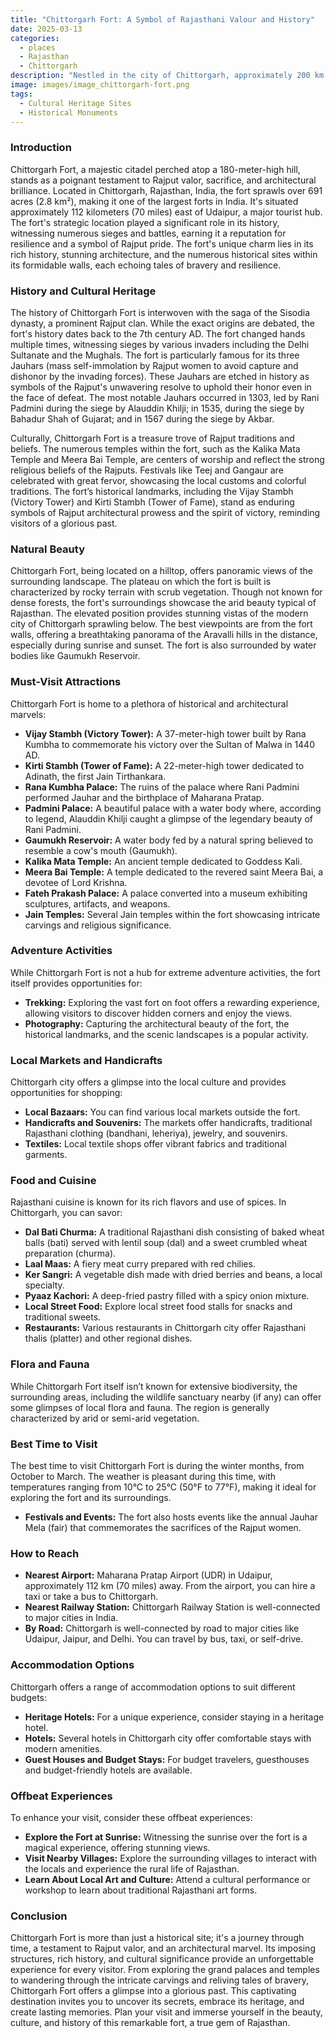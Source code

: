 ```yaml
---
title: "Chittorgarh Fort: A Symbol of Rajasthani Valour and History"
date: 2025-03-13
categories:
  - places
  - Rajasthan
  - Chittorgarh
description: "Nestled in the city of Chittorgarh, approximately 200 km from Jaipur, Chittorgarh Fort is a majestic symbol of Rajasthani valour and history. This UNESCO World Heritage Site is renowned for its impressive fortifications, palaces, and temples. The fort's rich history includes the legendary tale of Rani Padmini, who led her people against Allaudin Khilji's invasion, making it a must-visit destination for those interested in India's historical heritage."
image: images/image_chittorgarh-fort.png
tags: 
  - Cultural Heritage Sites
  - Historical Monuments
---
```



### **Introduction**

Chittorgarh Fort, a majestic citadel perched atop a 180-meter-high hill, stands as a poignant testament to Rajput valor, sacrifice, and architectural brilliance. Located in Chittorgarh, Rajasthan, India, the fort sprawls over 691 acres (2.8 km²), making it one of the largest forts in India. It's situated approximately 112 kilometers (70 miles) east of Udaipur, a major tourist hub. The fort's strategic location played a significant role in its history, witnessing numerous sieges and battles, earning it a reputation for resilience and a symbol of Rajput pride.  The fort's unique charm lies in its rich history, stunning architecture, and the numerous historical sites within its formidable walls, each echoing tales of bravery and resilience.

### **History and Cultural Heritage**

The history of Chittorgarh Fort is interwoven with the saga of the Sisodia dynasty, a prominent Rajput clan. While the exact origins are debated, the fort's history dates back to the 7th century AD. The fort changed hands multiple times, witnessing sieges by various invaders including the Delhi Sultanate and the Mughals.  The fort is particularly famous for its three Jauhars (mass self-immolation by Rajput women to avoid capture and dishonor by the invading forces). These Jauhars are etched in history as symbols of the Rajput's unwavering resolve to uphold their honor even in the face of defeat. The most notable Jauhars occurred in 1303, led by Rani Padmini during the siege by Alauddin Khilji; in 1535, during the siege by Bahadur Shah of Gujarat; and in 1567 during the siege by Akbar.

Culturally, Chittorgarh Fort is a treasure trove of Rajput traditions and beliefs. The numerous temples within the fort, such as the Kalika Mata Temple and Meera Bai Temple, are centers of worship and reflect the strong religious beliefs of the Rajputs. Festivals like Teej and Gangaur are celebrated with great fervor, showcasing the local customs and colorful traditions. The fort’s historical landmarks, including the Vijay Stambh (Victory Tower) and Kirti Stambh (Tower of Fame), stand as enduring symbols of Rajput architectural prowess and the spirit of victory, reminding visitors of a glorious past.

### **Natural Beauty**

Chittorgarh Fort, being located on a hilltop, offers panoramic views of the surrounding landscape. The plateau on which the fort is built is characterized by rocky terrain with scrub vegetation. Though not known for dense forests, the fort's surroundings showcase the arid beauty typical of Rajasthan.  The elevated position provides stunning vistas of the modern city of Chittorgarh sprawling below. The best viewpoints are from the fort walls, offering a breathtaking panorama of the Aravalli hills in the distance, especially during sunrise and sunset. The fort is also surrounded by water bodies like Gaumukh Reservoir.



### **Must-Visit Attractions**

Chittorgarh Fort is home to a plethora of historical and architectural marvels:

*   **Vijay Stambh (Victory Tower):** A 37-meter-high tower built by Rana Kumbha to commemorate his victory over the Sultan of Malwa in 1440 AD. 
*   **Kirti Stambh (Tower of Fame):** A 22-meter-high tower dedicated to Adinath, the first Jain Tirthankara.
*   **Rana Kumbha Palace:** The ruins of the palace where Rani Padmini performed Jauhar and the birthplace of Maharana Pratap. 
*   **Padmini Palace:** A beautiful palace with a water body where, according to legend, Alauddin Khilji caught a glimpse of the legendary beauty of Rani Padmini.
*   **Gaumukh Reservoir:** A water body fed by a natural spring believed to resemble a cow's mouth (Gaumukh).
*   **Kalika Mata Temple:** An ancient temple dedicated to Goddess Kali.
*   **Meera Bai Temple:** A temple dedicated to the revered saint Meera Bai, a devotee of Lord Krishna. 
*   **Fateh Prakash Palace:** A palace converted into a museum exhibiting sculptures, artifacts, and weapons.
*   **Jain Temples:** Several Jain temples within the fort showcasing intricate carvings and religious significance.

### **Adventure Activities**

While Chittorgarh Fort is not a hub for extreme adventure activities, the fort itself provides opportunities for:

*   **Trekking:** Exploring the vast fort on foot offers a rewarding experience, allowing visitors to discover hidden corners and enjoy the views.
*   **Photography:** Capturing the architectural beauty of the fort, the historical landmarks, and the scenic landscapes is a popular activity.

### **Local Markets and Handicrafts**

Chittorgarh city offers a glimpse into the local culture and provides opportunities for shopping:

*   **Local Bazaars:** You can find various local markets outside the fort.
*   **Handicrafts and Souvenirs:** The markets offer handicrafts, traditional Rajasthani clothing (bandhani, leheriya), jewelry, and souvenirs.
*   **Textiles:** Local textile shops offer vibrant fabrics and traditional garments.

### **Food and Cuisine**

Rajasthani cuisine is known for its rich flavors and use of spices. In Chittorgarh, you can savor:

*   **Dal Bati Churma:** A traditional Rajasthani dish consisting of baked wheat balls (bati) served with lentil soup (dal) and a sweet crumbled wheat preparation (churma).
*   **Laal Maas:** A fiery meat curry prepared with red chilies.
*   **Ker Sangri:** A vegetable dish made with dried berries and beans, a local specialty.
*   **Pyaaz Kachori:** A deep-fried pastry filled with a spicy onion mixture.
*   **Local Street Food:** Explore local street food stalls for snacks and traditional sweets.
*   **Restaurants:** Various restaurants in Chittorgarh city offer Rajasthani thalis (platter) and other regional dishes.

### **Flora and Fauna**

While Chittorgarh Fort itself isn’t known for extensive biodiversity, the surrounding areas, including the wildlife sanctuary nearby (if any) can offer some glimpses of local flora and fauna. The region is generally characterized by arid or semi-arid vegetation.

### **Best Time to Visit**

The best time to visit Chittorgarh Fort is during the winter months, from October to March. The weather is pleasant during this time, with temperatures ranging from 10°C to 25°C (50°F to 77°F), making it ideal for exploring the fort and its surroundings.

*   **Festivals and Events:** The fort also hosts events like the annual Jauhar Mela (fair) that commemorates the sacrifices of the Rajput women.

### **How to Reach**

*   **Nearest Airport:** Maharana Pratap Airport (UDR) in Udaipur, approximately 112 km (70 miles) away. From the airport, you can hire a taxi or take a bus to Chittorgarh.
*   **Nearest Railway Station:** Chittorgarh Railway Station is well-connected to major cities in India.
*   **By Road:** Chittorgarh is well-connected by road to major cities like Udaipur, Jaipur, and Delhi. You can travel by bus, taxi, or self-drive.



### **Accommodation Options**

Chittorgarh offers a range of accommodation options to suit different budgets:

*   **Heritage Hotels:** For a unique experience, consider staying in a heritage hotel.
*   **Hotels:** Several hotels in Chittorgarh city offer comfortable stays with modern amenities.
*   **Guest Houses and Budget Stays:** For budget travelers, guesthouses and budget-friendly hotels are available.

### **Offbeat Experiences**

To enhance your visit, consider these offbeat experiences:

*   **Explore the Fort at Sunrise:** Witnessing the sunrise over the fort is a magical experience, offering stunning views.
*   **Visit Nearby Villages:** Explore the surrounding villages to interact with the locals and experience the rural life of Rajasthan.
*   **Learn About Local Art and Culture:** Attend a cultural performance or workshop to learn about traditional Rajasthani art forms.

### **Conclusion**

Chittorgarh Fort is more than just a historical site; it's a journey through time, a testament to Rajput valor, and an architectural marvel. Its imposing structures, rich history, and cultural significance provide an unforgettable experience for every visitor. From exploring the grand palaces and temples to wandering through the intricate carvings and reliving tales of bravery, Chittorgarh Fort offers a glimpse into a glorious past. This captivating destination invites you to uncover its secrets, embrace its heritage, and create lasting memories. Plan your visit and immerse yourself in the beauty, culture, and history of this remarkable fort, a true gem of Rajasthan.


